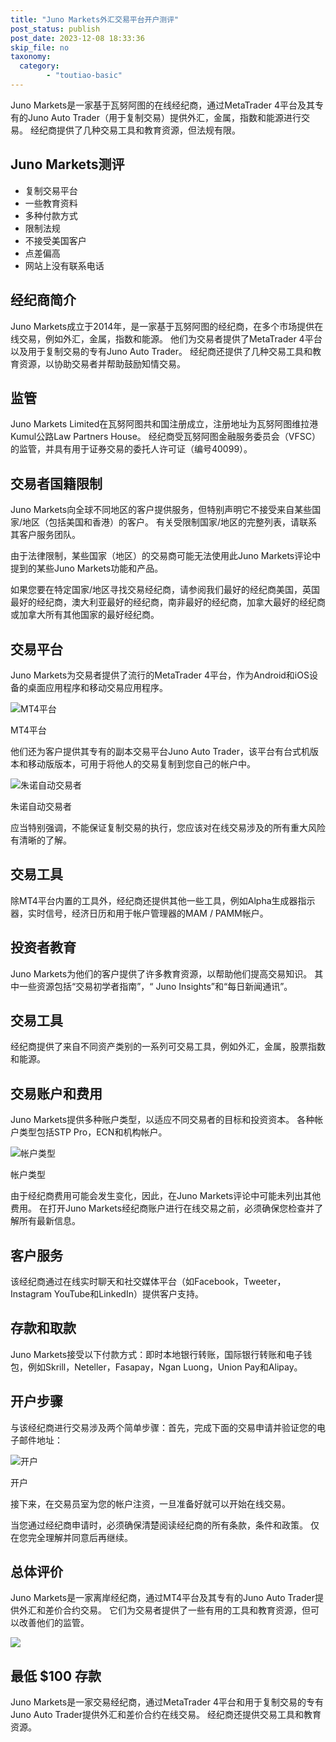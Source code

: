 ```yaml
---
title: "Juno Markets外汇交易平台开户测评"
post_status: publish
post_date: 2023-12-08 18:33:36
skip_file: no
taxonomy:
  category:
        - "toutiao-basic"
---
```


Juno Markets是一家基于瓦努阿图的在线经纪商，通过MetaTrader 4平台及其专有的Juno Auto Trader（用于复制交易）提供外汇，金属，指数和能源进行交易。 经纪商提供了几种交易工具和教育资源，但法规有限。

## Juno Markets测评

- 复制交易平台
- 一些教育资料
- 多种付款方式
- 限制法规
- 不接受美国客户
- 点差偏高
- 网站上没有联系电话

## 经纪商简介

Juno Markets成立于2014年，是一家基于瓦努阿图的经纪商，在多个市场提供在线交易，例如外汇，金属，指数和能源。 他们为交易者提供了MetaTrader 4平台以及用于复制交易的专有Juno Auto Trader。 经纪商还提供了几种交易工具和教育资源，以协助交易者并帮助鼓励知情交易。

## 监管

Juno Markets Limited在瓦努阿图共和国注册成立，注册地址为瓦努阿图维拉港Kumul公路Law Partners House。 经纪商受瓦努阿图金融服务委员会（VFSC）的监管，并具有用于证券交易的委托人许可证（编号40099）。

## 交易者国籍限制

Juno Markets向全球不同地区的客户提供服务，但特别声明它不接受来自某些国家/地区（包括美国和香港）的客户。 有关受限制国家/地区的完整列表，请联系其客户服务团队。

由于法律限制，某些国家（地区）的交易商可能无法使用此Juno Markets评论中提到的某些Juno Markets功能和产品。

如果您要在特定国家/地区寻找交易经纪商，请参阅我们最好的经纪商美国，英国最好的经纪商，澳大利亚最好的经纪商，南非最好的经纪商，加拿大最好的经纪商或加拿大所有其他国家的最好经纪商。

## 交易平台

Juno Markets为交易者提供了流行的MetaTrader 4平台，作为Android和iOS设备的桌面应用程序和移动交易应用程序。

![MT4平台](https://cdn.fendou.la/funstoutiao/2020/11/Juno-Markets-Review-MT4-Platform-1024x342.jpg "MT4平台")

MT4平台

他们还为客户提供其专有的副本交易平台Juno Auto Trader，该平台有台式机版本和移动版版本，可用于将他人的交易复制到您自己的帐户中。

![朱诺自动交易者](https://cdn.fendou.la/funstoutiao/2020/11/Juno-Markets-Review-Juno-Auto-Trader.png "朱诺自动交易者")

朱诺自动交易者

应当特别强调，不能保证复制交易的执行，您应该对在线交易涉及的所有重大风险有清晰的了解。

## 交易工具

除MT4平台内置的工具外，经纪商还提供其他一些工具，例如Alpha生成器指示器，实时信号，经济日历和用于帐户管理器的MAM / PAMM帐户。

## 投资者教育

Juno Markets为他们的客户提供了许多教育资源，以帮助他们提高交易知识。 其中一些资源包括“交易初学者指南”，“ Juno Insights”和“每日新闻通讯”。

## 交易工具

经纪商提供了来自不同资产类别的一系列可交易工具，例如外汇，金属，股票指数和能源。

## 交易账户和费用

Juno Markets提供多种账户类型，以适应不同交易者的目标和投资资本。 各种帐户类型包括STP Pro，ECN和机构帐户。

![帐户类型](https://cdn.fendou.la/funstoutiao/2020/11/Juno-Markets-Review-Account-Types-1024x239.png "帐户类型")

帐户类型

由于经纪商费用可能会发生变化，因此，在Juno Markets评论中可能未列出其他费用。 在打开Juno Markets经纪商账户进行在线交易之前，必须确保您检查并了解所有最新信息。

## 客户服务

该经纪商通过在线实时聊天和社交媒体平台（如Facebook，Tweeter，Instagram YouTube和LinkedIn）提供客户支持。

## 存款和取款

Juno Markets接受以下付款方式：即时本地银行转账，国际银行转账和电子钱包，例如Skrill，Neteller，Fasapay，Ngan Luong，Union Pay和Alipay。

## 开户步骤

与该经纪商进行交易涉及两个简单步骤：首先，完成下面的交易申请并验证您的电子邮件地址：

![开户](https://cdn.fendou.la/funstoutiao/2020/11/Juno-Markets-Review-Account-Opening-229x1024.png "开户")

开户

接下来，在交易员室为您的帐户注资，一旦准备好就可以开始在线交易。

当您通过经纪商申请时，必须确保清楚阅读经纪商的所有条款，条件和政策。 仅在您完全理解并同意后再继续。

## 总体评价

Juno Markets是一家离岸经纪商，通过MT4平台及其专有的Juno Auto Trader提供外汇和差价合约交易。 它们为交易者提供了一些有用的工具和教育资源，但可以改善他们的监管。

![](https://cdn.fendou.la/funstoutiao/2020/11/Juno-Markets-Logo.png)

## 最低 $100 存款

Juno Markets是一家交易经纪商，通过MetaTrader 4平台和用于复制交易的专有Juno Auto Trader提供外汇和差价合约在线交易。 经纪商还提供交易工具和教育资源。
